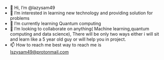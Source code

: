 - 👋 Hi, I’m @lazysam49
- 👀 I’m interested in learning new technology and providing solution for problems
- 🌱 I’m currently learning Quantum computing
- 💞️ I’m looking to collaborate on anything( Machine learning,quantum computing and data science), There will be only two ways either i will sit and learn like a 5 year old guy or will help you in project. 
- 📫 How to reach me best way to reach me is lszysam49@protonmail.com

<!---
lazysam49/lazysam49 is a ✨ special ✨ repository because its `README.md` (this file) appears on your GitHub profile.
You can click the Preview link to take a look at your changes.
--->
